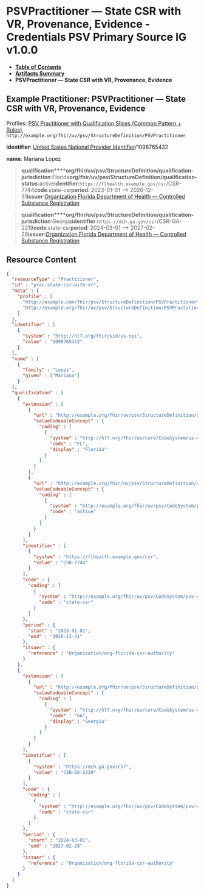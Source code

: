 # PSVPractitioner — State CSR with VR, Provenance, Evidence - Credentials PSV Primary Source IG v1.0.0

* [**Table of Contents**](toc.md)
* [**Artifacts Summary**](artifacts.md)
* **PSVPractitioner — State CSR with VR, Provenance, Evidence**

## Example Practitioner: PSVPractitioner — State CSR with VR, Provenance, Evidence

Profiles: [PSV Practitioner with Qualification Slices (Common Pattern + Rules)](StructureDefinition-PSVPractitioner.md), `http://example.org/fhir/uv/psv/StructureDefinition/PSVPractitioner`

**identifier**: [United States National Provider Identifier](http://terminology.hl7.org/6.5.0/NamingSystem-npi.html)/1098765432

**name**: Mariana Lopez 

> **qualification****org/fhir/uv/psv/StructureDefinition/qualification-jurisdiction**:Florida**org/fhir/uv/psv/StructureDefinition/qualification-status**:active**identifier**:`https://flhealth.example.gov/csr`/CSR-7744**code**:state-csr**period**: 2023-01-01 --> 2026-12-31**issuer**:[Organization Florida Department of Health — Controlled Substance Registration](Organization-org-florida-csr-authority.md)

> **qualification****org/fhir/uv/psv/StructureDefinition/qualification-jurisdiction**:Georgia**identifier**:`https://dch.ga.gov/csr`/CSR-GA-2219**code**:state-csr**period**: 2024-03-01 --> 2027-02-28**issuer**:[Organization Florida Department of Health — Controlled Substance Registration](Organization-org-florida-csr-authority.md)



## Resource Content

```json
{
  "resourceType" : "Practitioner",
  "id" : "prac-state-csr-with-vr",
  "meta" : {
    "profile" : [
      "http://example.com/fhir/psv/StructureDefinition/PSVPractitioner",
      "http://example.org/fhir/uv/psv/StructureDefinition/PSVPractitioner"
    ]
  },
  "identifier" : [
    {
      "system" : "http://hl7.org/fhir/sid/us-npi",
      "value" : "1098765432"
    }
  ],
  "name" : [
    {
      "family" : "Lopez",
      "given" : ["Mariana"]
    }
  ],
  "qualification" : [
    {
      "extension" : [
        {
          "url" : "http://example.org/fhir/uv/psv/StructureDefinition/qualification-jurisdiction",
          "valueCodeableConcept" : {
            "coding" : [
              {
                "system" : "http://hl7.org/fhir/us/core/CodeSystem/us-core-usps-state",
                "code" : "FL",
                "display" : "Florida"
              }
            ]
          }
        },
        {
          "url" : "http://example.org/fhir/uv/psv/StructureDefinition/qualification-status",
          "valueCodeableConcept" : {
            "coding" : [
              {
                "system" : "http://example.org/fhir/uv/psv/CodeSystem/psv-qualification-status-cs",
                "code" : "active"
              }
            ]
          }
        }
      ],
      "identifier" : [
        {
          "system" : "https://flhealth.example.gov/csr",
          "value" : "CSR-7744"
        }
      ],
      "code" : {
        "coding" : [
          {
            "system" : "http://example.org/fhir/uv/psv/CodeSystem/psv-qualification-type-cs",
            "code" : "state-csr"
          }
        ]
      },
      "period" : {
        "start" : "2023-01-01",
        "end" : "2026-12-31"
      },
      "issuer" : {
        "reference" : "Organization/org-florida-csr-authority"
      }
    },
    {
      "extension" : [
        {
          "url" : "http://example.org/fhir/uv/psv/StructureDefinition/qualification-jurisdiction",
          "valueCodeableConcept" : {
            "coding" : [
              {
                "system" : "http://hl7.org/fhir/us/core/CodeSystem/us-core-usps-state",
                "code" : "GA",
                "display" : "Georgia"
              }
            ]
          }
        }
      ],
      "identifier" : [
        {
          "system" : "https://dch.ga.gov/csr",
          "value" : "CSR-GA-2219"
        }
      ],
      "code" : {
        "coding" : [
          {
            "system" : "http://example.org/fhir/uv/psv/CodeSystem/psv-qualification-type-cs",
            "code" : "state-csr"
          }
        ]
      },
      "period" : {
        "start" : "2024-03-01",
        "end" : "2027-02-28"
      },
      "issuer" : {
        "reference" : "Organization/org-florida-csr-authority"
      }
    }
  ]
}

```
